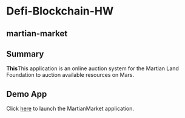 # Defi-Blockchain-HW
## martian-market

## Summary
**This**This application is an online auction system for the Martian Land Foundation to auction available resources on Mars. 

## Demo App
Click [here]() to launch the MartianMarket application.
